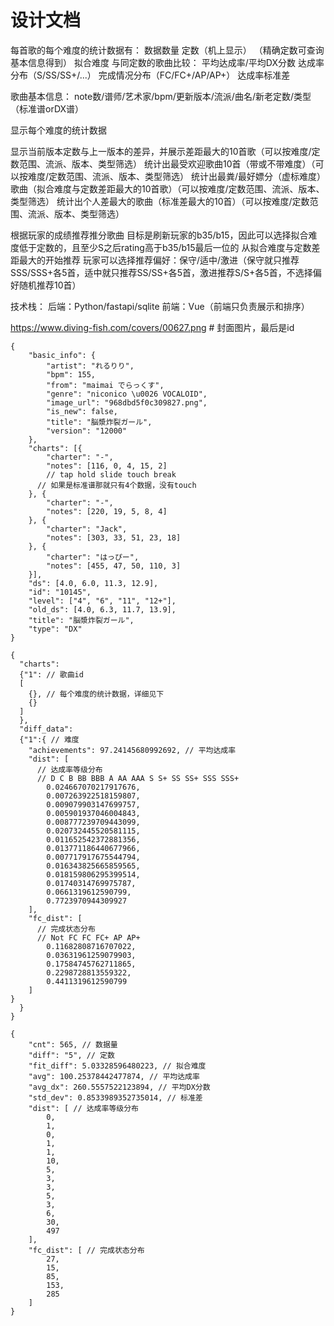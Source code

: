 # 设计文档

每首歌的每个难度的统计数据有：
数据数量
定数（机上显示）
（精确定数可查询基本信息得到）
拟合难度
与同定数的歌曲比较：
    平均达成率/平均DX分数
    达成率分布（S/SS/SS+/...）
    完成情况分布（FC/FC+/AP/AP+）
达成率标准差

歌曲基本信息：
note数/谱师/艺术家/bpm/更新版本/流派/曲名/新老定数/类型（标准谱orDX谱）

显示每个难度的统计数据

显示当前版本定数与上一版本的差异，并展示差距最大的10首歌（可以按难度/定数范围、流派、版本、类型筛选）
统计出最受欢迎歌曲10首（带或不带难度）（可以按难度/定数范围、流派、版本、类型筛选）
统计出最粪/最好嫖分（虚标难度）歌曲（拟合难度与定数差距最大的10首歌）（可以按难度/定数范围、流派、版本、类型筛选）
统计出个人差最大的歌曲（标准差最大的10首）（可以按难度/定数范围、流派、版本、类型筛选）

根据玩家的成绩推荐推分歌曲
    目标是刷新玩家的b35/b15，因此可以选择拟合难度低于定数的，且至少S之后rating高于b35/b15最后一位的
    从拟合难度与定数差距最大的开始推荐
    玩家可以选择推荐偏好：保守/适中/激进（保守就只推荐SSS/SSS+各5首，适中就只推荐SS/SS+各5首，激进推荐S/S+各5首，不选择偏好随机推荐10首）

技术栈：
    后端：Python/fastapi/sqlite
    前端：Vue（前端只负责展示和排序）

https://www.diving-fish.com/covers/00627.png # 封面图片，最后是id

```json5
{
	"basic_info": {
		"artist": "れるりり",
		"bpm": 155,
		"from": "maimai でらっくす",
		"genre": "niconico \u0026 VOCALOID",
		"image_url": "968dbd5f0c309827.png",
		"is_new": false,
		"title": "脳漿炸裂ガール",
		"version": "12000"
	},
	"charts": [{
		"charter": "-",
		"notes": [116, 0, 4, 15, 2] 
        // tap hold slide touch break
      // 如果是标准谱那就只有4个数据，没有touch
	}, {
		"charter": "-",
		"notes": [220, 19, 5, 8, 4]
	}, {
		"charter": "Jack",
		"notes": [303, 33, 51, 23, 18]
	}, {
		"charter": "はっぴー",
		"notes": [455, 47, 50, 110, 3]
	}],
	"ds": [4.0, 6.0, 11.3, 12.9],
	"id": "10145",
	"level": ["4", "6", "11", "12+"],
	"old_ds": [4.0, 6.3, 11.7, 13.9],
	"title": "脳漿炸裂ガール",
	"type": "DX"
}
```

```json5
{
  "charts":
  {"1": // 歌曲id
  [
    {}, // 每个难度的统计数据，详细见下
    {}
  ]
  },
  "diff_data":
  {"1":{ // 难度
    "achievements": 97.24145680992692, // 平均达成率
    "dist": [ 
      // 达成率等级分布
      // D C B BB BBB A AA AAA S S+ SS SS+ SSS SSS+
        0.024667070217917676,
        0.007263922518159807,
        0.009079903147699757,
        0.005901937046004843,
        0.008777239709443099,
        0.020732445520581115,
        0.011652542372881356,
        0.013771186440677966,
        0.007717917675544794,
        0.016343825665859565,
        0.018159806295399514,
        0.01740314769975787,
        0.0661319612590799,
        0.7723970944309927
    ],
    "fc_dist": [
      // 完成状态分布
      // Not FC FC FC+ AP AP+
        0.11682808716707022,
        0.03631961259079903,
        0.17584745762711865,
        0.2298728813559322,
        0.4411319612590799
    ]
}
  }
}
```

```json5
{
    "cnt": 565, // 数据量
    "diff": "5", // 定数
    "fit_diff": 5.03328596480223, // 拟合难度
    "avg": 100.25378442477874, // 平均达成率
    "avg_dx": 260.5557522123894, // 平均DX分数
    "std_dev": 0.8533989352735014, // 标准差
    "dist": [ // 达成率等级分布
        0,
        1,
        0,
        1,
        1,
        10,
        5,
        3,
        3,
        5,
        3,
        6,
        30,
        497
    ],
    "fc_dist": [ // 完成状态分布
        27,
        15,
        85,
        153,
        285
    ]
}
```